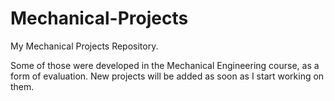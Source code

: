 # Mechanical-Projects
My Mechanical Projects Repository.

Some of those were developed in the Mechanical Engineering course, as a form of evaluation. New projects will be added as soon as I start working on them.
